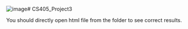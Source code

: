 ![image](https://github.com/user-attachments/assets/9110cd6d-3fe1-4d1a-9078-ea984434a8a6)# CS405_Project3

You should directly open html file from the folder to see correct results. 
